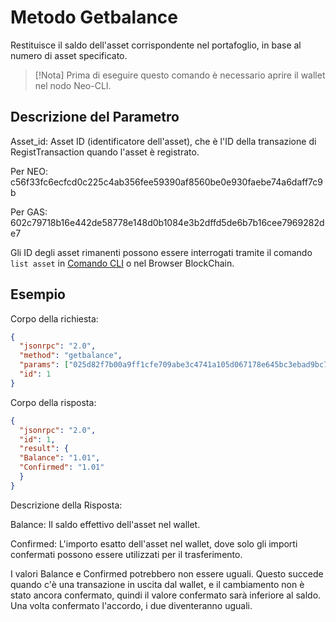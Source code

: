 # Metodo Getbalance

Restituisce il saldo dell'asset corrispondente nel portafoglio, in base al numero di asset specificato.

> [!Nota]
> Prima di eseguire questo comando è necessario aprire il wallet nel nodo Neo-CLI.

## Descrizione del Parametro

Asset_id: Asset ID (identificatore dell'asset), che è l'ID della transazione di RegistTransaction quando l'asset è registrato.

Per NEO: c56f33fc6ecfcd0c225c4ab356fee59390af8560be0e930faebe74a6daff7c9b

Per GAS: 602c79718b16e442de58778e148d0b1084e3b2dffd5de6b7b16cee7969282de7

Gli ID degli asset rimanenti possono essere interrogati tramite il comando `list asset` in [Comando CLI](../cli.md) o nel Browser BlockChain.

## Esempio 

Corpo della richiesta:

```json
{
  "jsonrpc": "2.0",
  "method": "getbalance",
  "params": ["025d82f7b00a9ff1cfe709abe3c4741a105d067178e645bc3ebad9bc79af47d4"],
  "id": 1
}
```

Corpo della risposta:

```json
{
  "jsonrpc": "2.0",
  "id": 1,
  "result": {
  "Balance": "1.01",
  "Confirmed": "1.01"
  }
}
```

Descrizione della Risposta:

Balance: Il saldo effettivo dell'asset nel wallet.

Confirmed: L'importo esatto dell'asset nel wallet, dove solo gli importi confermati possono essere utilizzati per il trasferimento.

I valori Balance e Confirmed potrebbero non essere uguali. Questo succede quando c'è una transazione in uscita dal wallet, e il cambiamento non è stato ancora confermato, quindi il valore confermato sarà inferiore al saldo. Una volta confermato l'accordo, i due diventeranno uguali.
